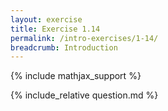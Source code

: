 ```yaml
---
layout: exercise
title: Exercise 1.14
permalink: /intro-exercises/1-14/
breadcrumb: Introduction
---
```


{% include mathjax_support %}

<div><i class="arrow-up" data-chapter="intro-exercises" data-exercise="ex_14" data-rating="0"></i></div>
{% include_relative question.md %}
